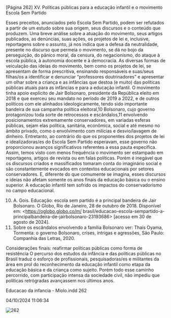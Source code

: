 [Página 262]
XV. Políticas públicas para a educação infantil e o movimento Escola Sem Partido

Esses preceitos, anunciados pelo Escola Sem Partido, podem ser
refutados a partir de um estudo sobre sua origem, seus discursos e o
conteúdo que produzem. Uma breve análise sobre a atuação do movimento, seus artigos publicados, as denúncias, suas ações, os projetos
de lei e, inclusive, reportagens sobre o assunto, já nos indica que a
defesa da neutralidade, presente no discurso que permeia o movimento, se dá no bojo da perseguição, do pânico moral, da censura,
do negacionismo, do ataque à escola pública, à autonomia docente e
à democracia.
As diversas formas de veiculação das ideias do movimento, bem
como os projetos de lei, se apresentam de forma prescritiva, ensinando
responsáveis e suas/seus filhas/os a identificar e denunciar “professores doutrinadores” e apresentar um olhar sobre a criança e as infâncias que destoa (e muito) das políticas públicas atuais para as infâncias
e para a educação infantil.
O movimento tinha apoio explícito de Jair Bolsonaro, presidente
da República eleito em 2018 e que exerceu seu mandato no período de
2019 a 2022, e de outros políticos com ele alinhados ideologicamente,
tendo sido importante bandeira de sua campanha política eleitoral,10
Bolsonaro, cujo governo protagonizou toda sorte de retrocessos e
escândalos,11 envolvendo posicionamentos extremamente conservadores, em variadas esferas públicas, sejam elas política, sanitária, econômica, social e até mesmo no âmbito privado, como o envolvimento
com milícias e desvio/lavagem de dinheiro. Entretanto, ao contrário
do que os proponentes dos projetos de lei e idealizadoras/es do Escola
Sem Partido esperavam, esse governo não proporcionou avanços significativos referentes a essa pauta específica.
Assim, temos visto com menos frequência o movimento ser estampado em reportagens, artigos de revista ou em falas políticas. Porém
é inegável que os discursos criados e massificados tomaram conta do
imaginário social e são constantemente evocados em contextos educacionais por setores conservadores. E, diferente do que comumente se
imagina, esses discursos e ideias não afetam somente os anos finais da
educação básica ou o ensino superior. A educação infantil tem sofrido
os impactos do conservadorismo no campo educacional.

10. A. Gois. Educação: escola sem
partido é a principal bandeira de Jair
Bolsonaro. O Globo, Rio de Janeiro,
28 de outubro de 2018. Disponível
em: <https://oglobo.globo.co/m/
brasil/educacao-escola-sempartido-a-principalbandeira-de-jairbolsonaro-23193686> [acesso em 30
de agosto de 2024].
11. Sobre os escândalos envolvendo a
família Bolsonaro ver: Thaís Oyama,
Tormenta: o governo Bolsonaro,
crises, intrigas e agressões, São Paulo:
Companhia das Letras, 2020.

Considerações finais:
reafirmar políticas públicas como forma de resistência
O percurso dos estudos da infância e das políticas públicas no Brasil
traduz o esforço de profissionais, pesquisadoras/es e militantes da
área em prol do reconhecimento da educação infantil como etapa da
educação básica e da criança como sujeito. Porém todo esse caminho
percorrido, com participação intensa da sociedade civil, não impediu
que políticas retrógradas avançassem nos últimos anos.


Educacao da infancia - Miolo.indd 262

04/10/2024 11:06:34

![262](./img/page_262-01.jpg)
